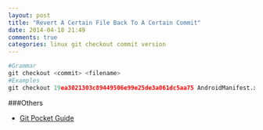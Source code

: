 ```yaml
---
layout: post
title: "Revert A Certain File Back To A Certain Commit"
date: 2014-04-18 21:49
comments: true
categories: linux git checkout commit version 
---
```

```python
#Grammar
git checkout <commit> <filename>
#Examples
git checkout 19ea3021303c89449506e99e25de3a061dc5aa75 AndroidManifest.xml
```

###Others
  * <a href="http://www.amazon.com/gp/product/B00DMJQ7IK/ref=as_li_tl?ie=UTF8&camp=1789&creative=9325&creativeASIN=B00DMJQ7IK&linkCode=as2&tag=droidyueblog-20&linkId=VSO6VGVUP6EX3GLG">Git Pocket Guide</a><img src="http://ir-na.amazon-adsystem.com/e/ir?t=droidyueblog-20&l=as2&o=1&a=B00DMJQ7IK" width="1" height="1" border="0" alt="" style="border:none !important; margin:0px !important;" />

